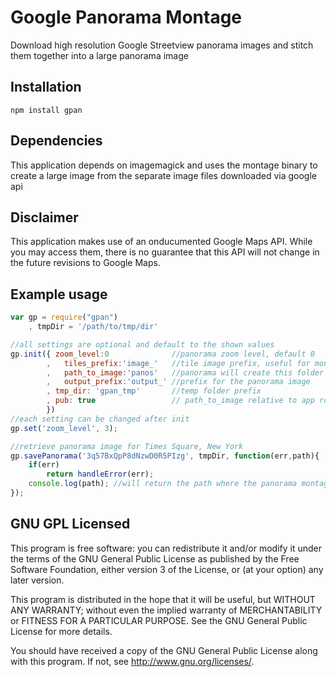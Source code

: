 # Google Panorama Montage

Download high resolution Google Streetview panorama images and stitch them together into a large panorama image

## Installation

`npm install gpan`

## Dependencies

This application depends on imagemagick and uses the montage binary to create a large image
from the separate image files downloaded via google api

## Disclaimer

This application makes use of an onducumented Google Maps API. While you may access them, there is no
guarantee that this API will not change in the future revisions to Google Maps.

## Example usage

```js
var gp = require("gpan")
	, tmpDir = '/path/to/tmp/dir'

//all settings are optional and default to the shown values
gp.init({ zoom_level:0				//panorama zoom level, default 0
		,	tiles_prefix:'image_'   //tile image prefix, useful for montage
		,	path_to_image:'panos'	//panorama will create this folder and store the panorama in it
		,	output_prefix:'output_'	//prefix for the panorama image
		, tmp_dir: 'gpan_tmp'		//temp folder prefix
		, pub: true					// path_to_image relative to app root or public folder
		})
//each setting can be changed after init
gp.set('zoom_level', 3);

//retrieve panorama image for Times Square, New York
gp.savePanorama('3q57BxQpP8dNzwD0R5PIzg', tmpDir, function(err,path){
	if(err)
		return handleError(err);
	console.log(path); //will return the path where the panorama montage is stored
});
```

## GNU GPL Licensed

This program is free software: you can redistribute it and/or modify
it under the terms of the GNU General Public License as published by
the Free Software Foundation, either version 3 of the License, or
(at your option) any later version.

This program is distributed in the hope that it will be useful,
but WITHOUT ANY WARRANTY; without even the implied warranty of
MERCHANTABILITY or FITNESS FOR A PARTICULAR PURPOSE.  See the
GNU General Public License for more details.

You should have received a copy of the GNU General Public License
along with this program.  If not, see <http://www.gnu.org/licenses/>.